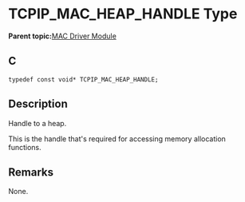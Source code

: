 # TCPIP\_MAC\_HEAP\_HANDLE Type

**Parent topic:**[MAC Driver Module](GUID-0C1AF471-66D4-472F-84AF-212E9E18B21D.md)

## C

```
typedef const void* TCPIP_MAC_HEAP_HANDLE;
```

## Description

Handle to a heap.

This is the handle that's required for accessing memory allocation functions.

## Remarks

None.

